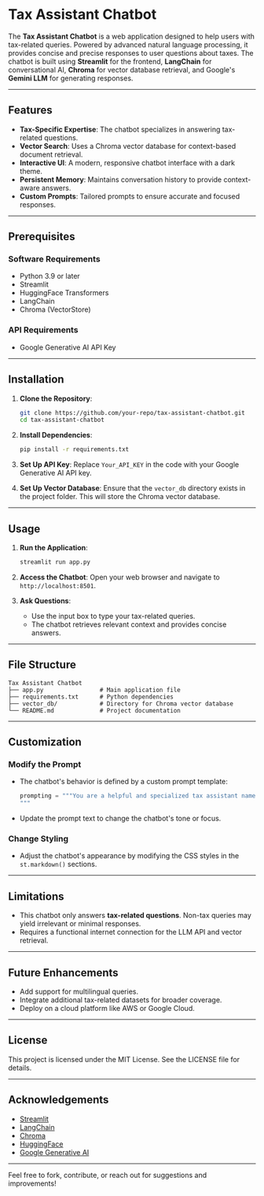 # Tax Assistant Chatbot

The **Tax Assistant Chatbot** is a web application designed to help users with tax-related queries. Powered by advanced natural language processing, it provides concise and precise responses to user questions about taxes. The chatbot is built using **Streamlit** for the frontend, **LangChain** for conversational AI, **Chroma** for vector database retrieval, and Google's **Gemini LLM** for generating responses.

---

## Features
- **Tax-Specific Expertise**: The chatbot specializes in answering tax-related questions.
- **Vector Search**: Uses a Chroma vector database for context-based document retrieval.
- **Interactive UI**: A modern, responsive chatbot interface with a dark theme.
- **Persistent Memory**: Maintains conversation history to provide context-aware answers.
- **Custom Prompts**: Tailored prompts to ensure accurate and focused responses.

---

## Prerequisites

### Software Requirements
- Python 3.9 or later
- Streamlit
- HuggingFace Transformers
- LangChain
- Chroma (VectorStore)

### API Requirements
- Google Generative AI API Key

---

## Installation

1. **Clone the Repository**:
   ```bash
   git clone https://github.com/your-repo/tax-assistant-chatbot.git
   cd tax-assistant-chatbot
   ```

2. **Install Dependencies**:
   ```bash
   pip install -r requirements.txt
   ```

3. **Set Up API Key**:
   Replace `Your_API_KEY` in the code with your Google Generative AI API key.

4. **Set Up Vector Database**:
   Ensure that the `vector_db` directory exists in the project folder. This will store the Chroma vector database.

---

## Usage

1. **Run the Application**:
   ```bash
   streamlit run app.py
   ```

2. **Access the Chatbot**:
   Open your web browser and navigate to `http://localhost:8501`.

3. **Ask Questions**:
   - Use the input box to type your tax-related queries.
   - The chatbot retrieves relevant context and provides concise answers.

---

## File Structure

```
Tax Assistant Chatbot
├── app.py                # Main application file
├── requirements.txt      # Python dependencies
├── vector_db/            # Directory for Chroma vector database
└── README.md             # Project documentation
```

---

## Customization

### Modify the Prompt
- The chatbot's behavior is defined by a custom prompt template:
  ```python
  prompting = """You are a helpful and specialized tax assistant named Tax Assistant Bot...
  """
  ```
- Update the prompt text to change the chatbot's tone or focus.

### Change Styling
- Adjust the chatbot's appearance by modifying the CSS styles in the `st.markdown()` sections.

---

## Limitations
- This chatbot only answers **tax-related questions**. Non-tax queries may yield irrelevant or minimal responses.
- Requires a functional internet connection for the LLM API and vector retrieval.

---

## Future Enhancements
- Add support for multilingual queries.
- Integrate additional tax-related datasets for broader coverage.
- Deploy on a cloud platform like AWS or Google Cloud.

---

## License
This project is licensed under the MIT License. See the LICENSE file for details.

---

## Acknowledgements
- [Streamlit](https://streamlit.io/)
- [LangChain](https://langchain.com/)
- [Chroma](https://www.trychroma.com/)
- [HuggingFace](https://huggingface.co/)
- [Google Generative AI](https://cloud.google.com/vertex-ai/docs/generative-ai)

---

Feel free to fork, contribute, or reach out for suggestions and improvements!
